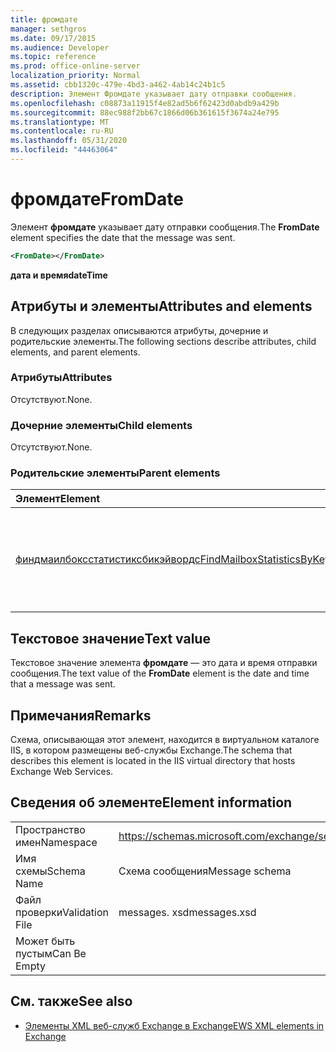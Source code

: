 ```yaml
---
title: фромдате
manager: sethgros
ms.date: 09/17/2015
ms.audience: Developer
ms.topic: reference
ms.prod: office-online-server
localization_priority: Normal
ms.assetid: cbb1320c-479e-4bd3-a462-4ab14c24b1c5
description: Элемент Фромдате указывает дату отправки сообщения.
ms.openlocfilehash: c08873a11915f4e82ad5b6f62423d0abdb9a429b
ms.sourcegitcommit: 88ec988f2bb67c1866d06b361615f3674a24e795
ms.translationtype: MT
ms.contentlocale: ru-RU
ms.lasthandoff: 05/31/2020
ms.locfileid: "44463064"
---
```

# <a name="fromdate"></a><span data-ttu-id="6a867-103">фромдате</span><span class="sxs-lookup"><span data-stu-id="6a867-103">FromDate</span></span>

<span data-ttu-id="6a867-104">Элемент **фромдате** указывает дату отправки сообщения.</span><span class="sxs-lookup"><span data-stu-id="6a867-104">The **FromDate** element specifies the date that the message was sent.</span></span> 
  
```XML
<FromDate></FromDate>
```

 <span data-ttu-id="6a867-105">**дата и время**</span><span class="sxs-lookup"><span data-stu-id="6a867-105">**dateTime**</span></span>
## <a name="attributes-and-elements"></a><span data-ttu-id="6a867-106">Атрибуты и элементы</span><span class="sxs-lookup"><span data-stu-id="6a867-106">Attributes and elements</span></span>

<span data-ttu-id="6a867-107">В следующих разделах описываются атрибуты, дочерние и родительские элементы.</span><span class="sxs-lookup"><span data-stu-id="6a867-107">The following sections describe attributes, child elements, and parent elements.</span></span>
  
### <a name="attributes"></a><span data-ttu-id="6a867-108">Атрибуты</span><span class="sxs-lookup"><span data-stu-id="6a867-108">Attributes</span></span>

<span data-ttu-id="6a867-109">Отсутствуют.</span><span class="sxs-lookup"><span data-stu-id="6a867-109">None.</span></span>
  
### <a name="child-elements"></a><span data-ttu-id="6a867-110">Дочерние элементы</span><span class="sxs-lookup"><span data-stu-id="6a867-110">Child elements</span></span>

<span data-ttu-id="6a867-111">Отсутствуют.</span><span class="sxs-lookup"><span data-stu-id="6a867-111">None.</span></span>
  
### <a name="parent-elements"></a><span data-ttu-id="6a867-112">Родительские элементы</span><span class="sxs-lookup"><span data-stu-id="6a867-112">Parent elements</span></span>

|<span data-ttu-id="6a867-113">**Элемент**</span><span class="sxs-lookup"><span data-stu-id="6a867-113">**Element**</span></span>|<span data-ttu-id="6a867-114">**Описание**</span><span class="sxs-lookup"><span data-stu-id="6a867-114">**Description**</span></span>|
|:-----|:-----|
|[<span data-ttu-id="6a867-115">финдмаилбоксстатистиксбикэйвордс</span><span class="sxs-lookup"><span data-stu-id="6a867-115">FindMailboxStatisticsByKeywords</span></span>](findmailboxstatisticsbykeywords.md) <br/> |<span data-ttu-id="6a867-116">Указывает запрос на поиск статистики почтовых ящиков по ключевому слову.</span><span class="sxs-lookup"><span data-stu-id="6a867-116">Specifies a request to search for mailbox statistics by keyword.</span></span>  <br/> |
   
## <a name="text-value"></a><span data-ttu-id="6a867-117">Текстовое значение</span><span class="sxs-lookup"><span data-stu-id="6a867-117">Text value</span></span>

<span data-ttu-id="6a867-118">Текстовое значение элемента **фромдате** — это дата и время отправки сообщения.</span><span class="sxs-lookup"><span data-stu-id="6a867-118">The text value of the **FromDate** element is the date and time that a message was sent.</span></span> 
  
## <a name="remarks"></a><span data-ttu-id="6a867-119">Примечания</span><span class="sxs-lookup"><span data-stu-id="6a867-119">Remarks</span></span>

<span data-ttu-id="6a867-120">Схема, описывающая этот элемент, находится в виртуальном каталоге IIS, в котором размещены веб-службы Exchange.</span><span class="sxs-lookup"><span data-stu-id="6a867-120">The schema that describes this element is located in the IIS virtual directory that hosts Exchange Web Services.</span></span>
  
## <a name="element-information"></a><span data-ttu-id="6a867-121">Сведения об элементе</span><span class="sxs-lookup"><span data-stu-id="6a867-121">Element information</span></span>

|||
|:-----|:-----|
|<span data-ttu-id="6a867-122">Пространство имен</span><span class="sxs-lookup"><span data-stu-id="6a867-122">Namespace</span></span>  <br/> |https://schemas.microsoft.com/exchange/services/2006/messages  <br/> |
|<span data-ttu-id="6a867-123">Имя схемы</span><span class="sxs-lookup"><span data-stu-id="6a867-123">Schema Name</span></span>  <br/> |<span data-ttu-id="6a867-124">Схема сообщения</span><span class="sxs-lookup"><span data-stu-id="6a867-124">Message schema</span></span>  <br/> |
|<span data-ttu-id="6a867-125">Файл проверки</span><span class="sxs-lookup"><span data-stu-id="6a867-125">Validation File</span></span>  <br/> |<span data-ttu-id="6a867-126">messages. xsd</span><span class="sxs-lookup"><span data-stu-id="6a867-126">messages.xsd</span></span>  <br/> |
|<span data-ttu-id="6a867-127">Может быть пустым</span><span class="sxs-lookup"><span data-stu-id="6a867-127">Can Be Empty</span></span>  <br/> ||
   
## <a name="see-also"></a><span data-ttu-id="6a867-128">См. также</span><span class="sxs-lookup"><span data-stu-id="6a867-128">See also</span></span>



- [<span data-ttu-id="6a867-129">Элементы XML веб-служб Exchange в Exchange</span><span class="sxs-lookup"><span data-stu-id="6a867-129">EWS XML elements in Exchange</span></span>](ews-xml-elements-in-exchange.md)

